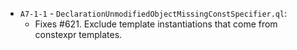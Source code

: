 - `A7-1-1` - `DeclarationUnmodifiedObjectMissingConstSpecifier.ql`:
  - Fixes #621. Exclude template instantiations that come from constexpr templates.